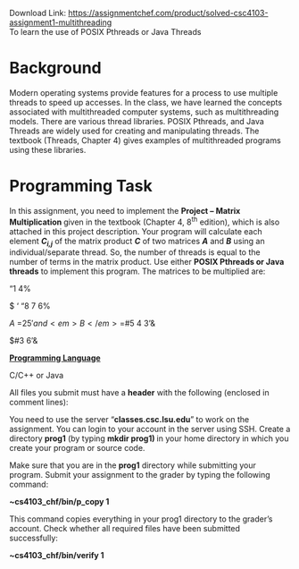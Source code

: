 Download Link: https://assignmentchef.com/product/solved-csc4103-assignment1-multithreading
<br>
To learn the use of POSIX Pthreads or Java Threads

<h1>Background</h1>

Modern operating systems provide features for a process to use multiple threads to speed up accesses. In the class, we have learned the concepts associated with multithreaded computer systems, such as multithreading models. There are various thread libraries. POSIX Pthreads, and Java Threads are widely used for creating and manipulating threads.  The textbook (Threads, Chapter 4) gives examples of multithreaded programs using these libraries.

<h1>Programming Task</h1>

In this assignment, you need to implement the <strong>Project – Matrix Multiplication </strong>given in the textbook (Chapter 4, 8<sup>th</sup> edition), which is also attached in this project description.  Your program will calculate each element <strong><em>C<sub>i,j</sub></em></strong> of the matrix product <strong><em>C</em></strong> of two matrices <strong><em>A</em></strong> and <strong><em>B</em></strong> using an individual/separate thread.  So, the number of threads is equal to the number of terms in the matrix product. Use either <strong>POSIX Pthreads or Java threads</strong> to implement this program.  The matrices to be multiplied are:




“1 4%

$      ‘                   “8 7 6%

<em>A </em>=$2 5′    and <em>B </em>=$#5  4 3’&amp;

$#3  6’&amp;

<strong><u>Programming Language</u> </strong>

C/C++ or Java

All files you submit must have a <strong>header</strong> with the following (enclosed in comment lines):

You need to use the server “<strong>classes.csc.lsu.edu</strong>” to work on the assignment. You can login to your account in the server using SSH. Create a directory <strong>prog1</strong> (by typing <strong>mkdir prog1) </strong>in your home directory in which you create your program or source code.




Make sure that you are in the <strong>prog1</strong> directory while submitting your program. Submit your assignment to the grader by typing the following command:

<strong>         ~cs4103_chf/bin/p_copy 1 </strong>

This command copies everything in your prog1 directory to the grader’s account. Check whether all required files have been submitted successfully:

<strong>         ~cs4103_chf/bin/verify 1 </strong>





